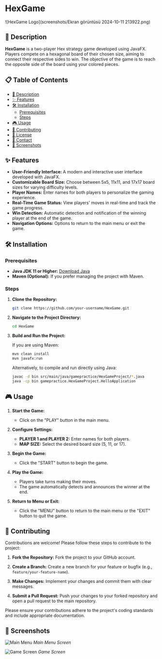 # HexGame

![HexGame Logo](screenshots/Ekran görüntüsü 2024-10-11 213922.png)

## 📖 Description

**HexGame** is a two-player Hex strategy game developed using JavaFX. Players compete on a hexagonal board of their chosen size, aiming to connect their respective sides to win. The objective of the game is to reach the opposite side of the board using your colored pieces.

## 📋 Table of Contents

- [📖 Description](#📖-description)
- [✨ Features](#✨-features)
- [🛠 Installation](#🛠-installation)
  - [Prerequisites](#prerequisites)
  - [Steps](#steps)
- [🎮 Usage](#🎮-usage)
- [🤝 Contributing](#🤝-contributing)
- [📄 License](#📄-license)
- [📧 Contact](#📧-contact)
- [📸 Screenshots](#📸-screenshots)

## ✨ Features

- **User-Friendly Interface:** A modern and interactive user interface developed with JavaFX.
- **Customizable Board Size:** Choose between 5x5, 11x11, and 17x17 board sizes for varying difficulty levels.
- **Player Names:** Enter names for both players to personalize the gaming experience.
- **Real-Time Game Status:** View players' moves in real-time and track the game progress.
- **Win Detection:** Automatic detection and notification of the winning player at the end of the game.
- **Navigation Options:** Options to return to the main menu or exit the game.

## 🛠 Installation

### Prerequisites

- **Java JDK 11 or Higher:** [Download Java](https://www.oracle.com/java/technologies/javase-jdk11-downloads.html)
- **Maven (Optional):** If you prefer managing the project with Maven.

### Steps

1. **Clone the Repository:**

    ```bash
    git clone https://github.com/your-username/HexGame.git
    ```

2. **Navigate to the Project Directory:**

    ```bash
    cd HexGame
    ```

3. **Build and Run the Project:**

    If you are using Maven:

    ```bash
    mvn clean install
    mvn javafx:run
    ```

    Alternatively, to compile and run directly using Java:

    ```bash
    javac -d bin src/main/java/gamepractice/HexGameProject/*.java
    java -cp bin gamepractice.HexGameProject.HelloApplication
    ```

## 🎮 Usage

1. **Start the Game:**
   - Click on the "PLAY" button in the main menu.

2. **Configure Settings:**
   - **PLAYER 1 and PLAYER 2:** Enter names for both players.
   - **MAP SIZE:** Select the desired board size (5, 11, or 17).

3. **Begin the Game:**
   - Click the "START" button to begin the game.

4. **Play the Game:**
   - Players take turns making their moves.
   - The game automatically detects and announces the winner at the end.

5. **Return to Menu or Exit:**
   - Click the "MENU" button to return to the main menu or the "EXIT" button to quit the game.

## 🤝 Contributing

Contributions are welcome! Please follow these steps to contribute to the project:

1. **Fork the Repository:** Fork the project to your GitHub account.

2. **Create a Branch:** Create a new branch for your feature or bugfix (e.g., `feature/your-feature-name`).

3. **Make Changes:** Implement your changes and commit them with clear messages.

4. **Submit a Pull Request:** Push your changes to your forked repository and open a pull request to the main repository.

Please ensure your contributions adhere to the project's coding standards and include appropriate documentation.

## 📸 Screenshots

![Main Menu](src/main/resources/images/main_menu.png)
*Main Menu Screen*

![Game Screen](src/main/resources/images/game_screen.png)
*Game Screen*
